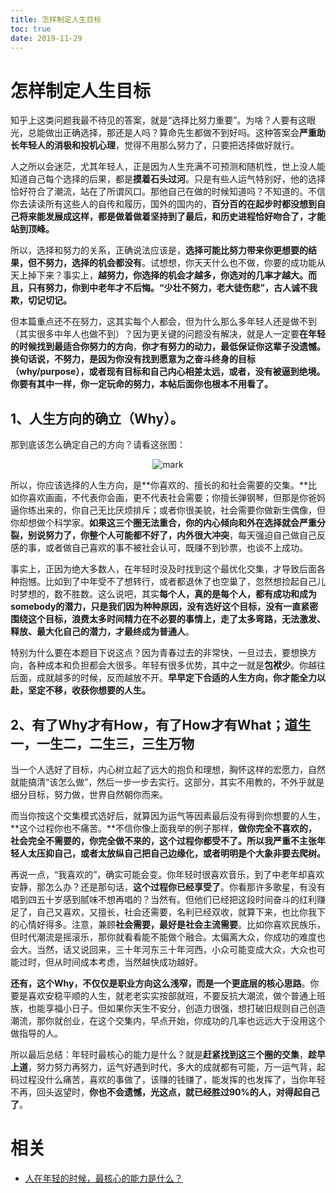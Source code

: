 ```yaml
---
title: 怎样制定人生目标
toc: true
date: 2019-11-29
---
```

# 怎样制定人生目标





知乎上这类问题我最不待见的答案，就是“选择比努力重要”。为啥？人要有这眼光，总能做出正确选择，那还是人吗？算命先生都做不到好吗。这种答案会**严重助长年轻人的消极和投机心理**，觉得不用那么努力了，只要把选择做好就行。

人之所以会迷茫，尤其年轻人，正是因为人生充满不可预测和随机性，世上没人能知道自己每个选择的后果，都是**摸着石头过河**。只是有些人运气特别好，他的选择恰好符合了潮流，站在了所谓风口。那他自己在做的时候知道吗？不知道的。不信你去读读所有这些人的自传和履历，国外的国内的，**百分百的在起步时都没想到自己将来能发展成这样，都是做着做着坚持到了最后，和历史进程恰好吻合了，才能站到顶峰。**

所以，选择和努力的关系，正确说法应该是，**选择可能比努力带来你更想要的结果，但不努力，选择的机会都没有**。试想想，你天天什么也不做，你要的成功能从天上掉下来？事实上，**越努力，你选择的机会才越多，你选对的几率才越大。而且，只有努力，你到中老年才不后悔。“少壮不努力，老大徒伤悲”，古人诚不我欺，切记切记。**

但本篇重点还不在努力，这其实每个人都会，但为什么那么多年轻人还是做不到（其实很多中年人也做不到）？因为更关键的问题没有解决，就是人一定要**在年轻的时候找到最适合你努力的方向**，**你才有努力的动力，最低保证你这辈子没遗憾。换句话说，不努力，是因为你没有找到愿意为之奋斗终身的目标（why/purpose），或者现有目标和自己内心相差太远，或者，没有被逼到绝境。你要有其中一样，你一定玩命的努力，本帖后面你也根本不用看了。**

## 1、人生方向的确立（Why）。

那到底该怎么确定自己的方向？请看这张图：

<center>

![mark](http://images.iterate.site/blog/image/20191128/XEtzsHWr7Df3.png?imageslim)

</center>



所以，你应该选择的人生方向，是**你喜欢的、擅长的和社会需要的交集。**比如你喜欢画画，不代表你会画，更不代表社会需要；你擅长弹钢琴，但那是你爸妈逼你练出来的，你自己无比厌烦排斥；或者你很美貌，社会需要你做新生偶像，但你却想做个科学家。**如果这三个圈无法重合，你的内心倾向和外在选择就会严重分裂，别说努力了，你整个人可能都不好了，内外很大冲突**，每天强迫自己做自己反感的事，或者做自己喜欢的事不被社会认可，既赚不到钞票，也谈不上成功。

事实上，正因为绝大多数人，在年轻时没及时找到这个最优化交集，才导致后面各种抱憾。比如到了中年受不了想转行，或者都退休了也空巢了，忽然想捡起自己儿时梦想的，数不胜数。这么说吧，其实**每个人，真的是每个人，都有成功和成为somebody的潜力，只是我们因为种种原因，没有选好这个目标，没有一直紧密围绕这个目标，浪费太多时间精力在不必要的事情上，走了太多弯路，无法激发、释放、最大化自己的潜力，才最终成为普通人**。

特别为什么要在本题目下说这点？因为青春过去的非常快，一旦过去，要想换方向，各种成本和负担都会大很多。年轻有很多优势，其中之一就是**包袱少**。你越往后面，成就越多的时候，反而越放不开。**早早定下合适的人生方向，你才能全力以赴，坚定不移，收获你想要的人生。**

## 2、有了Why才有How，有了How才有What；道生一，一生二，二生三，三生万物

当一个人选好了目标，内心树立起了远大的抱负和理想，胸怀这样的宏愿力，自然就能搞清“该怎么做”，然后一步一步去实行。这部分，其实不用教的，不外乎就是细分目标，努力做，世界自然朝你而来。

而当你按这个交集模式选好后，就算因为运气等因素最后没有得到你想要的人生，**这个过程你也不痛苦。**不信你像上面我举的例子那样，**做你完全不喜欢的，社会完全不需要的，你完全做不来的，这个过程你都受不了。所以我严重不主张年轻人太压抑自己，或者太放纵自己把自己边缘化，或者明明是个大象非要去爬树。**

再说一点，“我喜欢的”，确实可能会变。你年轻时很喜欢音乐，到了中老年却喜欢安静，那怎么办？还是那句话，**这个过程你已经享受了**。你看那许多歌星，有没有唱到四五十岁感到腻味不想再唱的？当然有。但他们已经把这段时间奋斗的红利赚足了，自己又喜欢，又擅长，社会还需要，名利已经双收，就算下来，也比你我下的心情好得多。注意，兼顾**社会需要，最好是社会主流需要**。比如你喜欢民族乐，但时代潮流是摇滚乐，那你就看看能不能做个融合。太偏离大众，你成功的难度也会大。当然，话又说回来，三十年河东三十年河西，小众可能变成大众，大众也可能过时，但从时间成本考虑，当然越快成功越好。

**还有，这个Why，不仅仅是职业方向这么浅窄，而是一个更底层的核心思路**。你要是喜欢安稳平顺的人生，就老老实实按部就班，不要反抗大潮流，做个普通上班族，也能享福小日子。但如果你天生不安分，创造力很强，想打破旧规则自己创造潮流，那你就创业，在这个交集内，早点开始，你成功的几率也远远大于没用这个做指导的人。

所以最后总结：年轻时最核心的能力是什么？就是**赶紧找到这三个圈的交集**，**趁早上道**，努力努力再努力，运气好遇到时代，多大的成就都有可能，万一运气背，起码过程没什么痛苦，喜欢的事做了，该赚的钱赚了，能发挥的也发挥了，当你年轻不再，回头返望时，**你也不会遗憾，光这点，就已经胜过90%的人，对得起自己了**。


# 相关

- [人在年轻的时候，最核心的能力是什么？](https://www.zhihu.com/question/303482683)
